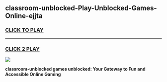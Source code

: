
## classroom-unblocked-Play-Unblocked-Games-Online-ejjta
<h3>
<a href="https://premium76.site?title=classroom-unblocked&ref=25A">CLICK TO PLAY</a></h3>
<hr>

<h3>
<a href="https://premium76.site?title=classroom-unblocked&ref=25A">CLICK 2 PLAY</a>
  
</h3>

<a href="https://premium76.site?title=classroom-unblocked&ref=25A"><img src="https://clearcache.store/games.png"></a>


**classroom-unblocked games unblocked: Your Gateway to Fun and Accessible Online Gaming**
